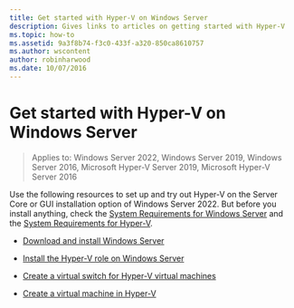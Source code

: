 ```yaml
---
title: Get started with Hyper-V on Windows Server
description: Gives links to articles on getting started with Hyper-V
ms.topic: how-to
ms.assetid: 9a3f8b74-f3c0-433f-a320-850ca8610757
ms.author: wscontent
author: robinharwood
ms.date: 10/07/2016
---
```

# Get started with Hyper-V on Windows Server

>Applies to: Windows Server 2022, Windows Server 2019, Windows Server 2016, Microsoft Hyper-V Server 2019, Microsoft Hyper-V Server 2016

Use the following resources to set up and try out Hyper-V on the Server Core or GUI installation option of Windows Server 2022. But before you install anything, check the [System Requirements for Windows Server](../../../get-started/hardware-requirements.md) and the [System Requirements for Hyper-V](../System-requirements-for-Hyper-V-on-Windows.md).

- [Download and install Windows Server](https://www.microsoft.com/evalcenter/evaluate-windows-server-2019)

- [Install the Hyper-V role on Windows Server](Install-the-Hyper-V-role-on-Windows-Server.md)
- [Create a virtual switch for Hyper-V virtual machines](Create-a-virtual-switch-for-Hyper-V-virtual-machines.md)
- [Create a virtual machine in Hyper-V](Create-a-virtual-machine-in-Hyper-V.md)
